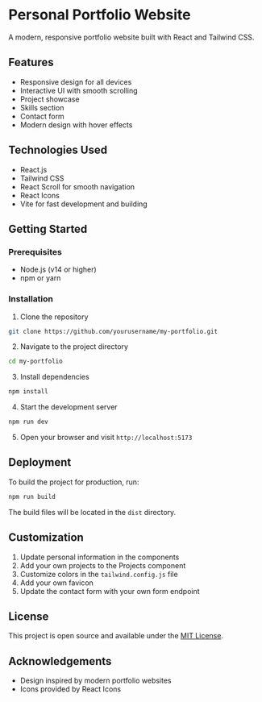 # Personal Portfolio Website

A modern, responsive portfolio website built with React and Tailwind CSS.

## Features

- Responsive design for all devices
- Interactive UI with smooth scrolling
- Project showcase
- Skills section
- Contact form
- Modern design with hover effects

## Technologies Used

- React.js
- Tailwind CSS
- React Scroll for smooth navigation
- React Icons
- Vite for fast development and building

## Getting Started

### Prerequisites

- Node.js (v14 or higher)
- npm or yarn

### Installation

1. Clone the repository
```bash
git clone https://github.com/yourusername/my-portfolio.git
```

2. Navigate to the project directory
```bash
cd my-portfolio
```

3. Install dependencies
```bash
npm install
```

4. Start the development server
```bash
npm run dev
```

5. Open your browser and visit `http://localhost:5173`

## Deployment

To build the project for production, run:
```bash
npm run build
```

The build files will be located in the `dist` directory.

## Customization

1. Update personal information in the components
2. Add your own projects to the Projects component
3. Customize colors in the `tailwind.config.js` file
4. Add your own favicon
5. Update the contact form with your own form endpoint

## License

This project is open source and available under the [MIT License](LICENSE).

## Acknowledgements

- Design inspired by modern portfolio websites
- Icons provided by React Icons
